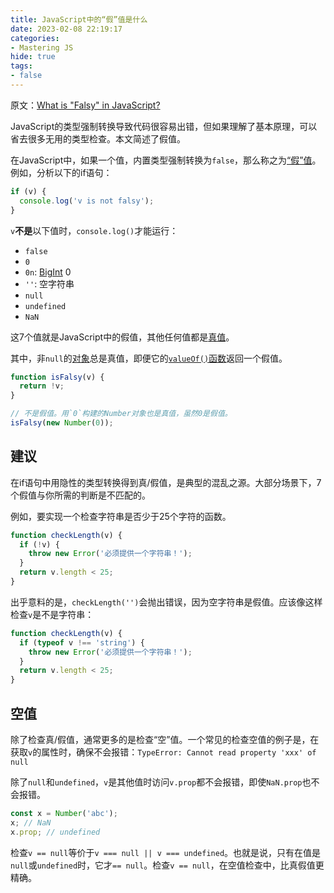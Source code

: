 ```yaml
---
title: JavaScript中的“假”值是什么
date: 2023-02-08 22:19:17
categories:
- Mastering JS
hide: true
tags:
- false
---
```


原文：[What is "Falsy" in JavaScript?](https://masteringjs.io/tutorials/fundamentals/falsy)

JavaScript的类型强制转换导致代码很容易出错，但如果理解了基本原理，可以省去很多无用的类型检查。本文简述了假值。

<!-- more -->

在JavaScript中，如果一个值，内置类型强制转换为`false`，那么称之为[“假”值](https://developer.mozilla.org/en-US/docs/Glossary/Falsy)。例如，分析以下的if语句：

```javascript
if (v) {
  console.log('v is not falsy');
}
```

`v`**不是**以下值时，`console.log()`才能运行：

* `false`
* `0`
* `0n`: [BigInt](http://thecodebarbarian.com/an-overview-of-bigint-in-node-js.html) 0
* `''`: 空字符串
* `null`
* `undefined`
* `NaN`

这7个值就是JavaScript中的假值，其他任何值都是[真值](https://developer.mozilla.org/en-US/docs/Glossary/truthy)。

其中，非`null`的[对象](https://developer.mozilla.org/en-US/docs/Web/JavaScript/Guide/Working_with_Objects)总是真值，即便它的[`valueOf()`函数](https://masteringjs.io/tutorials/fundamentals/valueof)返回一个假值。

```javascript
function isFalsy(v) {
  return !v;
}

// 不是假值。用`0`构建的Number对象也是真值，虽然0是假值。
isFalsy(new Number(0));
```

## 建议

在if语句中用隐性的类型转换得到真/假值，是典型的混乱之源。大部分场景下，7个假值与你所需的判断是不匹配的。

例如，要实现一个检查字符串是否少于25个字符的函数。

```javascript
function checkLength(v) {
  if (!v) {
    throw new Error('必须提供一个字符串！');
  }
  return v.length < 25;
}
```

出乎意料的是，`checkLength('')`会抛出错误，因为空字符串是假值。应该像这样检查`v`是不是字符串：

```javascript
function checkLength(v) {
  if (typeof v !== 'string') {
    throw new Error('必须提供一个字符串！');
  }
  return v.length < 25;
}
```

## 空值

除了检查真/假值，通常更多的是检查“空”值。一个常见的检查空值的例子是，在获取`v`的属性时，确保不会报错：`TypeError: Cannot read property 'xxx' of null`

除了`null`和`undefined`，`v`是其他值时访问`v.prop`都不会报错，即使`NaN.prop`也不会报错。

```javascript
const x = Number('abc');
x; // NaN
x.prop; // undefined
```

检查`v == null`等价于`v === null || v === undefined`。也就是说，只有在值是`null`或`undefined`时，它才`== null`。检查`v == null`，在空值检查中，比真假值更精确。
